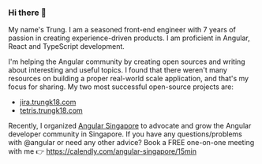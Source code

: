 ### Hi there 👋

My name's Trung. I am a seasoned front-end engineer with 7 years of passion in creating experience-driven products. I am proficient in Angular, React and TypeScript development.

 I'm helping the Angular community by creating open sources and writing about interesting and useful topics. I found that there weren't many resources on building a proper real-world scale application, and that's my focus for sharing. My two most successful open-source projects are:

- [jira.trungk18.com](https://jira.trungk18.com)
- [tetris.trungk18.com](https://tetris.trungk18.com)

Recently, I organized [Angular Singapore](https://twitter.com/angularsg) to advocate and grow the Angular developer community in Singapore. If you have any questions/problems with @angular or need any other advice? Book a FREE one-on-one meeting with me 👉 https://calendly.com/angular-singapore/15min
